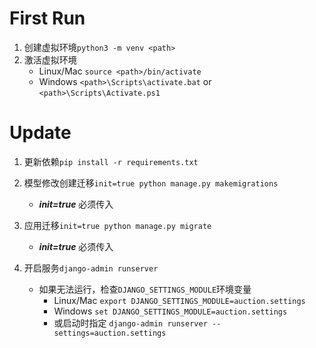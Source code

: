 # First Run

1. 创建虚拟环境`python3 -m venv <path>`
2. 激活虚拟环境
    - Linux/Mac `source <path>/bin/activate`
    - Windows `<path>\Scripts\activate.bat` or `<path>\Scripts\Activate.ps1`

# Update

1. 更新依赖`pip install -r requirements.txt`

2. 模型修改创建迁移`init=true python manage.py makemigrations`
    - ***init=true*** 必须传入
3. 应用迁移`init=true python manage.py migrate`
    - ***init=true*** 必须传入
4. 开启服务`django-admin runserver`
    - 如果无法运行，检查`DJANGO_SETTINGS_MODULE`环境变量
        - Linux/Mac `export DJANGO_SETTINGS_MODULE=auction.settings`
        - Windows `set DJANGO_SETTINGS_MODULE=auction.settings`
        - 或启动时指定 `django-admin runserver --settings=auction.settings`